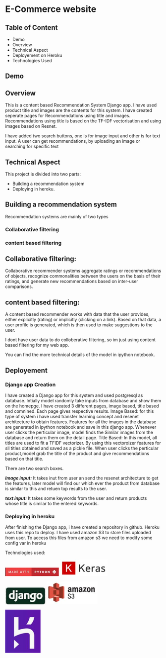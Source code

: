 # E-Commerce website

## Table of Content

- Demo
- Overview
- Technical Aspect
- Deployement on Heroku
- Technologies Used


## Demo


## Overview
This is a content based Recommendation System Django app. I have used product title and images are the contents for this system. I have created seperate pages for Recommendations using title and images. 
Recommendations using title is based on the TF-IDF vectorisation and using images based on Resnet.

I have added two search buttons, one is for image input and other is for text input. A user can get recommendations, by uploading an image or searching for specific text



## Technical Aspect

This project is divided into two parts:
- Building a recommendation system
- Deploying in heroku.

## Building a recommendation system
Recommendation systems are mainly of two types
### Collaborative filtering
### content based filtering
## Collaborative filtering:
Collaborative recommender systems aggregate ratings or recommendations of objects, recognize commonalities between the users on the basis of their ratings, and generate new recommendations based on inter-user comparisons.
## content based filtering:
A content based recommender works with data that the user provides, either explicitly (rating) or implicitly (clicking on a link). Based on that data, a user profile is generated, which is then used to make suggestions to the user. 

I dont have user data to do colloberative filtering, so im just using content based filtering for my web app.

You can find the more technical details of the model in ipython notebook.

## Deployement
### Django app Creation
I have created a Django app for this system and used postgresql as database. Intially model randomly take inputs from database and show them on the homepge. 
I have created 3 different pages, image based, title based and comnined. Each page gives respective results.
Image Based: for this type of system i have used transfer learning concept and resenet architecture to obtain features. Features for all the images in the database are generated in ipython notebook and save in this django app.
Whenever user clicks the perticular image, model finds the Similar images from the database and return them on the detail page.
Title Based: In this model, all titles are used to fit a TFIDF vectorizer. By using this vectoroizer features for sll titles obtained and saved as a pickle file. When user clicks the perticular product,model grab the title of the product and give recommendations based on that title.



There are two search boxes.

***Image input:***
It takes inut from user an send the resenet architecture to get the features, later model will find our which ever the product from database is similar to this and retuen top results to the user.

***text input:***
It takes some keywords from the user and return products whose title is similar to the entered keywords.
### Deploying in heroku
After finishing the Django app, i have created a repository in github. Heroku uses this repo to deploy.
I have used amazon S3 to store files uploaded from user. To access this files from amazon s3 we need to modify some config var in heroku

Technologies used:

![Alt text](/pics/logos/python.JPG?raw=true "Optional Title")
![Alt text](/pics/logos/keras.JPG?raw=true "Optional Title")

![Alt text](/pics/logos/django.JPG?raw=true "Optional Title")
![Alt text](/pics/logos/amazons3.JPG?raw=true "Optional Title")

![Alt text](/pics/logos/heroku.JPG?raw=true "Optional Title")


